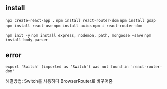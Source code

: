 ## install
`npx create-react-app .`
`npm install react-router-dom`
`npm install gsap`
`npm install react-use`
`npm install axios`
`npm i react-router-dom`


`npm init -y`
`npm install express, nodemon, path, mongoose —save`
`npm install body-parser`


## error
`export 'Switch' (imported as 'Switch') was not found in 'react-router-dom'`

해결방법:
Switch를 사용하다 BrowserRouter로 바꾸어줌
